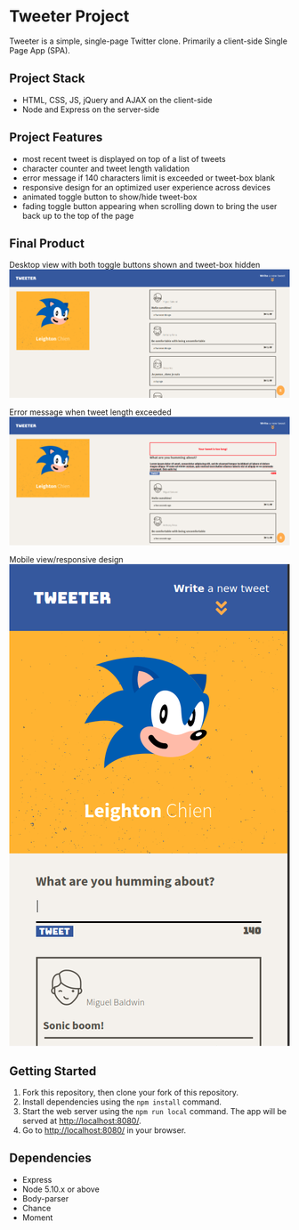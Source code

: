 # Tweeter Project

Tweeter is a simple, single-page Twitter clone.
Primarily a client-side Single Page App (SPA).

## Project Stack
- HTML, CSS, JS, jQuery and AJAX on the client-side
- Node and Express on the server-side

## Project Features
- most recent tweet is displayed on top of a list of tweets
- character counter and tweet length validation
- error message if 140 characters limit is exceeded or  tweet-box blank
- responsive design for an optimized user experience across devices
- animated toggle button to show/hide tweet-box
- fading toggle button appearing when scrolling down to bring the user back up to the top of the page

## Final Product
Desktop view with both toggle buttons shown and tweet-box hidden
!["desktop-view"](https://github.com/leightonchien/tweeter/blob/6c14aac7c038f64b981106fe638833dd7f5416e5/docs/desktop-view.png)

Error message when tweet length exceeded
!["error-message"](https://github.com/leightonchien/tweeter/blob/6c14aac7c038f64b981106fe638833dd7f5416e5/docs/error-msg.png)

Mobile view/responsive design
!["mobile-view"](https://github.com/leightonchien/tweeter/blob/6c14aac7c038f64b981106fe638833dd7f5416e5/docs/mobile-view.png)

## Getting Started

1. Fork this repository, then clone your fork of this repository.
2. Install dependencies using the `npm install` command.
3. Start the web server using the `npm run local` command. The app will be served at <http://localhost:8080/>.
4. Go to <http://localhost:8080/> in your browser.

## Dependencies

- Express
- Node 5.10.x or above
- Body-parser
- Chance
- Moment